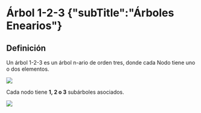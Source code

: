 # Árbol 1-2-3 {"subTitle":"Árboles Enearios"}

## Definición

Un árbol 1-2-3 es un árbol n-ario de orden tres, donde cada Nodo tiene uno o dos elementos.  

![](/assets/images/1-2-3-tree/123_1.jpg)

  
Cada nodo tiene **1, 2 o 3** subárboles asociados.

![](/assets/images/1-2-3-tree/123_2.jpg)